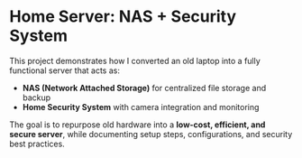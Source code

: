 # Home Server: NAS + Security System

This project demonstrates how I converted an old laptop into a fully functional server that acts as:
- **NAS (Network Attached Storage)** for centralized file storage and backup
- **Home Security System** with camera integration and monitoring

The goal is to repurpose old hardware into a **low-cost, efficient, and secure server**, while documenting setup steps, configurations, and security best practices.
